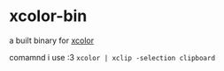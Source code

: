 # xcolor-bin

a built binary for [xcolor](https://github.com/Soft/xcolor)

comamnd i use :3
`xcolor | xclip -selection clipboard`
